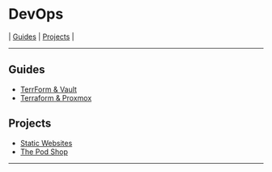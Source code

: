 # DevOps

| [Guides](https://ji-podhead.github.io/docs/DevOps/guides/terraform%26vault)  |  [Projects](https://github.com/ji-podhead/DevOps/)  |

---

## Guides 

 - [TerrForm & Vault](https://ji-podhead.github.io/docs/DevOps/guides/terraform%26vault)
 - [Terraform & Proxmox](https://ji-podhead.github.io/docs/DevOps/guides/terraform%26proxmox)  


## Projects

- [Static Websites](https://github.com/ji-podhead/DevOps/blob/main/readme.md#1-static-website-ci-cd-pipeline)
- [The Pod Shop](https://github.com/ji-podhead/DevOps/blob/main/readme.md#2-the-pod-shop)

---
